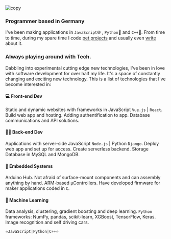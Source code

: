![copy](https://i.imgur.com/xFqFYnS.png)
### Programmer based in Germany 
I've been making applications in `JavaScript`🌐 , `Python`🐍 and `C++`🦾. From time to time, during my spare time I code [pet projects](/projects) and usually even [write](/posts) about it. 

### Always playing around with Tech.
  Dabbling into experimental cutting edge new technologies, I've been in love with software development for over half my life. It's a space of constantly changing and exciting new technology. This is a list of technologies that I've become interested in: 

#### 💻 Front-end Dev

Static and dynamic websites with frameworks in JavaScript `Vue.js` | `React`. Build web app and hosting. Adding authentification to app. Database communications and API solutions.

#### 👨‍💻 Back-end Dev
Applications with server-side JavaScript `Node.js` | Python `Django`. Deploy web app and set up for access. Create serverless backend. Storage Database in MySQL and MongoDB.

#### 🤖 Embedded Systems
Arduino Hub. Not afraid of surface-mount components and can assembly anything by hand. ARM-based µControllers. Have developed firmware for maker applications coded in `C`.


#### 🧠 Machine Learning
Data analysis, clustering, gradient boosting and deep learning. `Python` frameworks: NumPy, pandas, scikit-learn, XGBoost, TensorFlow, Keras. Image recognition and self driving cars.



```javascript
⭐️JavaScript|Python|C++⭐️
```




